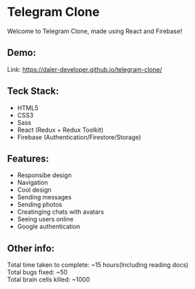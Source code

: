# Telegram Clone

Welcome to Telegram Clone, made using React and Firebase!

## Demo:

Link: https://daler-developer.github.io/telegram-clone/

## Teck Stack:

- HTML5
- CSS3
- Sass
- React (Redux + Redux Toolkit)
- Firebase (Authentication/Firestore/Storage)

## Features:

- Responsibe design
- Navigation
- Cool design
- Sending messages
- Sending photos
- Creatinging chats with avatars
- Seeing users online
- Google authentication

## Other info:

Total time taken to complete: ~15 hours(Including reading docs)  
Total bugs fixed: ~50  
Total brain cells killed: ~1000  
